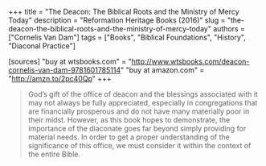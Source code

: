 +++
title = "The Deacon: The Biblical Roots and the Ministry of Mercy Today"
description = "Reformation Heritage Books (2016)"
slug = "the-deacon-the-biblical-roots-and-the-ministry-of-mercy-today"
authors = ["Cornelis Van Dam"]
tags = ["Books", "Biblical Foundations", "History", "Diaconal Practice"]

[sources]
"buy at wtsbooks.com" = "http://www.wtsbooks.com/deacon-cornelis-van-dam-9781601785114"
"buy at amazon.com" = "http://amzn.to/2pc40Qp"
+++

> God’s gift of the office of deacon and the blessings associated with it may not always be fully appreciated, especially in congregations that are financially prosperous and do not have many materially poor in their midst. However, as this book hopes to demonstrate, the importance of the diaconate goes far beyond simply providing for material needs. In order to get a proper understanding of the significance of this office, we must consider it within the context of the entire Bible.